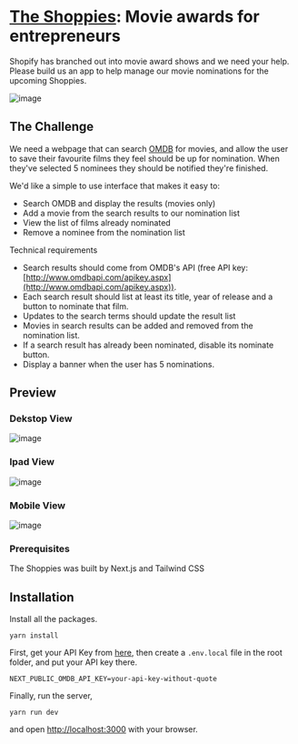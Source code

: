 # [The Shoppies](https://the-shoppies-shopify-challenge.vercel.app/): Movie awards for entrepreneurs

Shopify has branched out into movie award shows and we need your help. Please build us an app to help manage our movie nominations for the upcoming Shoppies.

![image](preview.gif)

## The Challenge

We need a webpage that can search [OMDB](http://www.omdbapi.com/) for movies, and allow the user to save their favourite films they feel should be up for nomination. When they've selected 5 nominees they should be notified they're finished.

We'd like a simple to use interface that makes it easy to:
- Search OMDB and display the results (movies only)
- Add a movie from the search results to our nomination list
- View the list of films already nominated
- Remove a nominee from the nomination list

Technical requirements
- Search results should come from OMDB's API (free API key: [http://www.omdbapi.com/apikey.aspx](http://www.omdbapi.com/apikey.aspx)).
- Each search result should list at least its title, year of release and a button to nominate that film.
- Updates to the search terms should update the result list
- Movies in search results can be added and removed from the nomination list.
- If a search result has already been nominated, disable its nominate button.
- Display a banner when the user has 5 nominations.

## Preview

### Dekstop View

![image](https://user-images.githubusercontent.com/22878284/116953439-3f5d1b80-ac5b-11eb-9581-ac87415de665.png)

### Ipad View

![image](https://user-images.githubusercontent.com/22878284/116953583-a37fdf80-ac5b-11eb-84de-2160249c96d8.png)

### Mobile View

![image](https://user-images.githubusercontent.com/22878284/116953547-9236d300-ac5b-11eb-921f-612699d4023d.png)

### Prerequisites

The Shoppies was built by Next.js and Tailwind CSS

## Installation

Install all the packages.
```
yarn install
```

First, get your API Key from [here](http://www.omdbapi.com/apikey.aspx), then create a `.env.local` file in the root folder, and put your API key there.
```
NEXT_PUBLIC_OMDB_API_KEY=your-api-key-without-quote
```

Finally, run the server,
```
yarn run dev
```

and open [http://localhost:3000](http://localhost:3000) with your browser.
